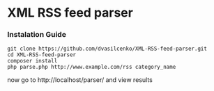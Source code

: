 # XML RSS feed parser

### Instalation Guide

```
git clone https://github.com/dvasilcenko/XML-RSS-feed-parser.git
cd XML-RSS-feed-parser
composer install
php parse.php http://www.example.com/rss category_name
```

now go to http://localhost/parser/ and view results